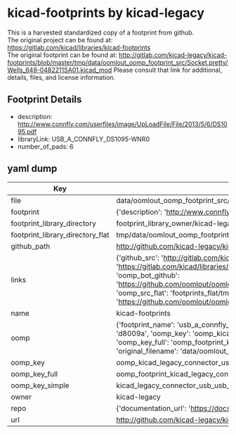 # kicad-footprints by kicad-legacy  
This is a harvested standardized copy of a footprint from github.  
The original project can be found at:  
https://gitlab.com/kicad/libraries/kicad-footprints  
The original footprint can be found at:
http://gitlab.com/kicad-legacy/kicad-footprints/blob/master/tmp/data/oomlout_oomp_footprint_src/Socket.pretty/Wells_648-0482211SA01.kicad_mod
Please consult that link for additional, details, files, and license information.  
## Footprint Details
* description: http://www.connfly.com/userfiles/image/UpLoadFile/File/2013/5/6/DS1095.pdf  
* libraryLink: USB_A_CONNFLY_DS1095-WNR0  
* number_of_pads: 6  
## yaml dump  
| Key | Value |  
| --- | --- |  
| file | data/oomlout_oomp_footprint_src/kicad-footprints/Connector_USB.pretty/USB_A_CONNFLY_DS1095-WNR0.kicad_mod |  
| footprint | {'description': 'http://www.connfly.com/userfiles/image/UpLoadFile/File/2013/5/6/DS1095.pdf', 'libraryLink': 'USB_A_CONNFLY_DS1095-WNR0', 'number_of_pads': 6} |  
| footprint_library_directory | footprint_library_owner/kicad-legacy_kicad-footprints |  
| footprint_library_directory_flat | tmp/data/oomlout_oomp_footprint_src/footprints_flat/kicad_legacy_connector_usb_usb_a_connfly_ds1095_wnr0/working |  
| github_path | http://github.com/kicad-legacy/kicad-footprints/blob/master/tmp/data/oomlout_oomp_footprint_src/Connector_USB.pretty/USB_A_CONNFLY_DS1095-WNR0.kicad_mod |  
| links | {'github_src': 'http://gitlab.com/kicad-legacy/kicad-footprints/blob/master/tmp/data/oomlout_oomp_footprint_src/Socket.pretty/Wells_648-0482211SA01.kicad_mod', 'github_src_repo': 'https://gitlab.com/kicad/libraries/kicad-footprints', 'oomp_bot': 'tmp/data/oomlout_oomp_footprint_src/footprints/kicad_legacy_connector_usb_usb_a_connfly_ds1095_wnr0/working', 'oomp_bot_github': 'https://github.com/oomlout/oomlout_oomp_footprint_bot/tree/main/tmp/data/oomlout_oomp_footprint_src/footprints/kicad_legacy_connector_usb_usb_a_connfly_ds1095_wnr0/working', 'oomp_src_flat': 'footprints_flat/tmp/data/oomlout_oomp_footprint_src/footprints_flat/kicad_legacy_connector_usb_usb_a_connfly_ds1095_wnr0/working', 'oomp_src_flat_github': 'https://github.com/oomlout/oomlout_oomp_footprint_src/tree/main/tmp/data/oomlout_oomp_footprint_src/footprints_flat/kicad_legacy_connector_usb_usb_a_connfly_ds1095_wnr0/working'} |  
| name | kicad-footprints |  
| oomp | {'footprint_name': 'usb_a_connfly_ds1095_wnr0', 'library_name': 'connector_usb', 'md5': 'd8009a300dab26f1c2577d4ef9f2a616', 'md5_10': 'd8009a300d', 'md5_5': 'd8009', 'md5_6': 'd8009a', 'oomp_key': 'oomp_kicad_legacy_connector_usb_usb_a_connfly_ds1095_wnr0', 'oomp_key_extra': 'oomp_footprint_kicad_legacy_connector_usb_usb_a_connfly_ds1095_wnr0', 'oomp_key_full': 'oomp_footprint_kicad_legacy_connector_usb_usb_a_connfly_ds1095_wnr0_d8009a', 'oomp_key_simple': 'kicad_legacy_connector_usb_usb_a_connfly_ds1095_wnr0', 'original_filename': 'data/oomlout_oomp_footprint_src/kicad-footprints/Connector_USB.pretty/USB_A_CONNFLY_DS1095-WNR0.kicad_mod', 'owner_name': 'kicad_legacy'} |  
| oomp_key | oomp_kicad_legacy_connector_usb_usb_a_connfly_ds1095_wnr0 |  
| oomp_key_full | oomp_footprint_kicad_legacy_connector_usb_usb_a_connfly_ds1095_wnr0 |  
| oomp_key_simple | kicad_legacy_connector_usb_usb_a_connfly_ds1095_wnr0 |  
| owner | kicad-legacy |  
| repo | {'documentation_url': 'https://docs.github.com/rest/repos/repos#get-a-repository', 'message': 'Not Found'} |  
| url | http://github.com/kicad-legacy/kicad-footprints |  

